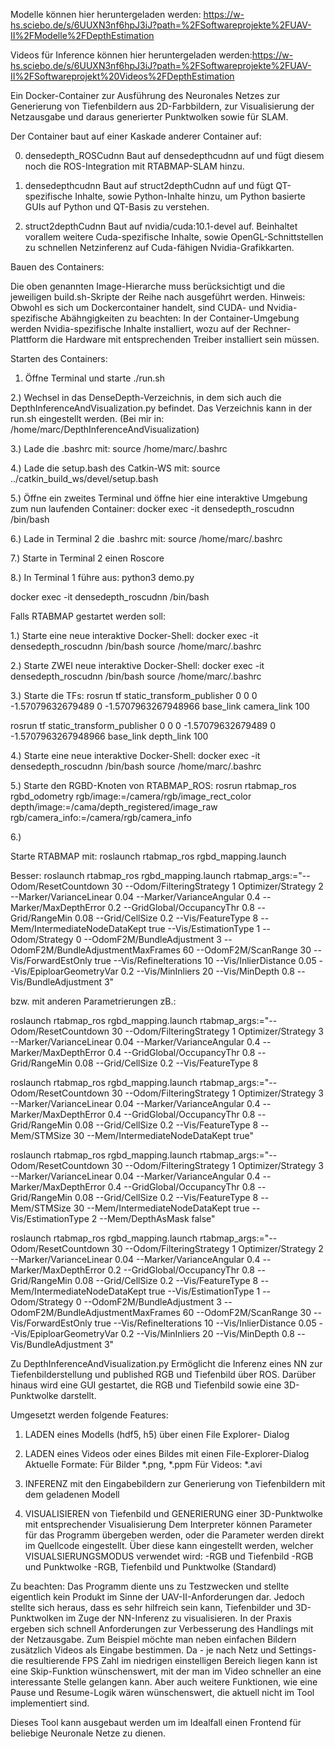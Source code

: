 Modelle können hier heruntergeladen werden: https://w-hs.sciebo.de/s/6UUXN3nf6hpJ3iJ?path=%2FSoftwareprojekte%2FUAV-II%2FModelle%2FDepthEstimation

Videos für Inference können hier heruntergeladen werden:https://w-hs.sciebo.de/s/6UUXN3nf6hpJ3iJ?path=%2FSoftwareprojekte%2FUAV-II%2FSoftwareprojekt%20Videos%2FDepthEstimation

Ein Docker-Container zur Ausführung des Neuronales Netzes zur Generierung von Tiefenbildern aus 2D-Farbbildern, zur Visualisierung der Netzausgabe und daraus generierter Punktwolken sowie für SLAM.



Der Container baut auf einer Kaskade anderer Container auf:

0. densedepth_ROSCudnn
Baut auf densedepthcudnn auf und fügt diesem noch die ROS-Integration mit RTABMAP-SLAM hinzu.

1. densedepthcudnn
Baut auf struct2depthCudnn auf und fügt QT-spezifische Inhalte, sowie Python-Inhalte hinzu, um Python basierte GUIs auf Python und QT-Basis zu verstehen.

2. struct2depthCudnn
Baut auf nvidia/cuda:10.1-devel auf. Beinhaltet vorallem weitere Cuda-spezifische Inhalte, sowie OpenGL-Schnittstellen zu schnellen Netzinferenz auf Cuda-fähigen Nvidia-Grafikkarten. 



Bauen des Containers:

Die oben genannten Image-Hierarche muss berücksichtigt und die jeweiligen build.sh-Skripte der Reihe nach ausgeführt werden.
Hinweis: Obwohl es sich um Dockercontainer handelt, sind CUDA- und Nvidia-spezifische Abähngigkeiten zu beachten:
In der Container-Umgebung werden Nvidia-spezifische Inhalte installiert, wozu auf der Rechner-Plattform die Hardware mit entsprechenden Treiber installiert sein müssen.



Starten des Containers:

1) Öffne Terminal und starte ./run.sh

2.) Wechsel in das DenseDepth-Verzeichnis, in dem sich auch die DepthInferenceAndVisualization.py befindet. Das Verzeichnis kann in der run.sh eingestellt werden.
(Bei mir in: /home/marc/DepthInferenceAndVisualization)

3.) Lade die .bashrc mit:
source /home/marc/.bashrc

4.) Lade die setup.bash des Catkin-WS mit:
source ../catkin_build_ws/devel/setup.bash

5.) Öffne ein zweites Terminal und öffne hier eine interaktive Umgebung zum nun laufenden Container:
docker exec -it densedepth_roscudnn /bin/bash

6.) Lade in Terminal 2 die .bashrc mit:
source /home/marc/.bashrc

7.) Starte in Terminal 2 einen Roscore

8.) In Terminal 1 führe aus: python3 demo.py

docker exec -it densedepth_roscudnn /bin/bash


Falls RTABMAP gestartet werden soll:

1.) Starte eine neue interaktive Docker-Shell:
docker exec -it densedepth_roscudnn /bin/bash
source /home/marc/.bashrc

2.) Starte ZWEI neue interaktive Docker-Shell:
docker exec -it densedepth_roscudnn /bin/bash
source /home/marc/.bashrc

3.) Starte die TFs:
rosrun tf static_transform_publisher 0 0 0 -1.57079632679489 0 -1.5707963267948966 base_link camera_link 100

rosrun tf static_transform_publisher 0 0 0 -1.57079632679489 0 -1.5707963267948966 base_link depth_link 100

4.) Starte eine neue interaktive Docker-Shell:
docker exec -it densedepth_roscudnn /bin/bash
source /home/marc/.bashrc

5.) Starte den RGBD-Knoten von RTABMAP_ROS:
rosrun rtabmap_ros rgbd_odometry rgb/image:=/camera/rgb/image_rect_color depth/image:=/cama/depth_registered/image_raw rgb/camera_info:=/camera/rgb/camera_info

6.)

Starte RTABMAP mit:
roslaunch rtabmap_ros rgbd_mapping.launch 

Besser:
roslaunch rtabmap_ros rgbd_mapping.launch rtabmap_args:="--Odom/ResetCountdown 30 --Odom/FilteringStrategy 1 Optimizer/Strategy 2 --Marker/VarianceLinear 0.04 --Marker/VarianceAngular 0.4 --Marker/MaxDepthError 0.2 --GridGlobal/OccupancyThr 0.8 --Grid/RangeMin 0.08 --Grid/CellSize 0.2 --Vis/FeatureType 8 --Mem/IntermediateNodeDataKept true --Vis/EstimationType 1 --Odom/Strategy 0 --OdomF2M/BundleAdjustment 3 --OdomF2M/BundleAdjustmentMaxFrames 60 --OdomF2M/ScanRange 30 --Vis/ForwardEstOnly true --Vis/RefineIterations 10 --Vis/InlierDistance 0.05 --Vis/EpiploarGeometryVar 0.2 --Vis/MinInliers 20 --Vis/MinDepth 0.8 --Vis/BundleAdjustment 3" 


bzw. mit anderen Parametrierungen zB.:

roslaunch rtabmap_ros rgbd_mapping.launch rtabmap_args:="--Odom/ResetCountdown 30 --Odom/FilteringStrategy 1 Optimizer/Strategy 3 --Marker/VarianceLinear 0.04 --Marker/VarianceAngular 0.4 --Marker/MaxDepthError 0.4 --GridGlobal/OccupancyThr 0.8 --Grid/RangeMin 0.08 --Grid/CellSize 0.2 --Vis/FeatureType 8

roslaunch rtabmap_ros rgbd_mapping.launch rtabmap_args:="--Odom/ResetCountdown 30 --Odom/FilteringStrategy 1 Optimizer/Strategy 3 --Marker/VarianceLinear 0.04 --Marker/VarianceAngular 0.4 --Marker/MaxDepthError 0.4 --GridGlobal/OccupancyThr 0.8 --Grid/RangeMin 0.08 --Grid/CellSize 0.2 --Vis/FeatureType 8 --Mem/STMSize 30 --Mem/IntermediateNodeDataKept true" 


roslaunch rtabmap_ros rgbd_mapping.launch rtabmap_args:="--Odom/ResetCountdown 30 --Odom/FilteringStrategy 1 Optimizer/Strategy 3 --Marker/VarianceLinear 0.04 --Marker/VarianceAngular 0.4 --Marker/MaxDepthError 0.4 --GridGlobal/OccupancyThr 0.8 --Grid/RangeMin 0.08 --Grid/CellSize 0.2 --Vis/FeatureType 8 --Mem/STMSize 30 --Mem/IntermediateNodeDataKept true --Vis/EstimationType 2 --Mem/DepthAsMask false" 


roslaunch rtabmap_ros rgbd_mapping.launch rtabmap_args:="--Odom/ResetCountdown 30 --Odom/FilteringStrategy 1 Optimizer/Strategy 2 --Marker/VarianceLinear 0.04 --Marker/VarianceAngular 0.4 --Marker/MaxDepthError 0.2 --GridGlobal/OccupancyThr 0.8 --Grid/RangeMin 0.08 --Grid/CellSize 0.2 --Vis/FeatureType 8 --Mem/IntermediateNodeDataKept true --Vis/EstimationType 1 --Odom/Strategy 0 --OdomF2M/BundleAdjustment 3 --OdomF2M/BundleAdjustmentMaxFrames 60 --OdomF2M/ScanRange 30 --Vis/ForwardEstOnly true --Vis/RefineIterations 10 --Vis/InlierDistance 0.05 --Vis/EpiploarGeometryVar 0.2 --Vis/MinInliers 20 --Vis/MinDepth 0.8 --Vis/BundleAdjustment 3" 


Zu DepthInferenceAndVisualization.py
Ermöglicht die Inferenz eines NN zur Tiefenbilderstellung und published RGB und Tiefenbild über ROS. Darüber hinaus wird eine GUI gestartet, die RGB und Tiefenbild sowie eine 3D-Punktwolke darstellt.

Umgesetzt werden folgende Features:
1) LADEN eines Modells (hdf5, h5) über einen File Explorer- Dialog
2) LADEN eines Videos oder eines Bildes mit einen File-Explorer-Dialog
Aktuelle Formate: 
Für Bilder *.png, *.ppm
Für Videos: *.avi

3) INFERENZ mit den Eingabebildern zur Generierung von Tiefenbildern mit dem geladenen Modell
4) VISUALISIEREN von Tiefenbild und GENERIERUNG einer 3D-Punktwolke mit entsprechender Visualisierung
Dem Interpreter können Parameter für das Programm übergeben werden, oder die Parameter werden direkt im Quellcode eingestellt.
Über diese kann eingestellt werden, welcher VISUALSIERUNGSMODUS verwendet wird:
-RGB und Tiefenbild
-RGB und Punktwolke
-RGB, Tiefenbild und Punktwolke (Standard)

Zu beachten: Das Programm diente uns zu Testzwecken und stellte eigentlich kein Produkt im Sinne der UAV-II-Anforderungen dar.
Jedoch stellte sich heraus, dass es sehr hilfreich sein kann, Tiefenbilder und 3D-Punktwolken im Zuge der NN-Inferenz zu visualisieren.
In der Praxis ergeben sich schnell Anforderungen zur Verbesserung des Handlings mit der Netzausgabe. Zum Beispiel möchte man neben einfachen Bildern
zusätzlich Videos als Eingabe bestimmen. Da - je nach Netz und Settings- die resultierende FPS Zahl im niedrigen einstelligen Bereich liegen kann ist eine Skip-Funktion wünschenswert,
mit der man im Video schneller an eine interessante Stelle gelangen kann. Aber auch weitere Funktionen, wie eine Pause und Resume-Logik wären wünschenswert, die aktuell nicht im Tool implementiert sind.

Dieses Tool kann ausgebaut werden um im Idealfall einen Frontend für beliebige Neuronale Netze zu dienen.  
